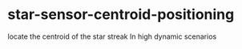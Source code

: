# star-sensor-centroid-positioning
locate the centroid of the star streak In high dynamic scenarios
